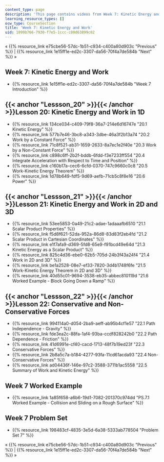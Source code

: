```yaml
---
content_type: page
description: 'This page contains videos from Week 7: Kinetic Energy and Work.'
learning_resource_types: []
ocw_type: CourseSection
title: 'Week 7: Kinetic Energy and Work'
uid: 1099b766-7930-f7e5-1ccc-c80d63899c02
---
```


« {{% resource_link e75cbe56-57dc-1b51-c934-c400a80d903c "Previous" %}} | {{% resource_link 1e15ff1e-ed2c-3307-da56-70f4a7de584b "Next" %}} »

Week 7: Kinetic Energy and Work
-------------------------------

*   {{% resource_link 1e15ff1e-ed2c-3307-da56-70f4a7de584b "Week 7 Introduction" %}}

{{< anchor "Lessson_20" >}}{{< /anchor >}}Lesson 20: Kinetic Energy and Work in 1D
----------------------------------------------------------------------------------

*   {{% resource_link 134ce034-c409-79f8-36a7-214e6d16747e "20.1 Kinetic Energy" %}}
*   {{% resource_link 577b7e46-3bc8-a343-3dbe-46a3f2b13a74 "20.2 Work by a Constant Force" %}}
*   {{% resource_link 71c8f521-ab31-1659-2633-8a7ec1e2f40e "20.3 Work by a Non-Constant Force" %}}
*   {{% resource_link c898c6ff-2b2f-bddb-6fdd-f3e7233ff554 "20.4 Integrate Acceleration with Respect to Time and Position" %}}
*   {{% resource_link c160b17a-cec6-6cfd-0370-747c9660c0c8 "20.5 Work-Kinetic Energy Theorem" %}}
*   {{% resource_link 1d78b649-fdf5-9d69-aefb-71cb5c8f8e16 "20.6 Power" %}}

{{< anchor "Lessson_21" >}}{{< /anchor >}}Lesson 21: Kinetic Energy and Work in 2D and 3D
-----------------------------------------------------------------------------------------

*   {{% resource_link 53ee5853-0a49-21c2-adae-1adaaafb6510 "21.1 Scalar Product Properties" %}}
*   {{% resource_link f5d8f621-52da-952a-86d8-83d83f2eb4fd "21.2 Scalar Product in Cartesian Coordinates" %}}
*   {{% resource_link e1f7afa9-d369-5fd8-65e9-f91bcd49e64d "21.3 Kinetic Energy as a Scalar Product" %}}
*   {{% resource_link 825c4d36-ebe0-62b5-705d-24b3f43a24f4 "21.4 Work in 2D and 3D" %}}
*   {{% resource_link be1a2528-08e7-ef33-7820-3d4b1748f6fe "21.5 Work-Kinetic Energy Theorem in 2D and 3D" %}}
*   {{% resource_link 40d55c01-9694-3538-eb35-abbec810119d "21.6 Worked Example - Block Going Down a Ramp" %}}

{{< anchor "Lessson_22" >}}{{< /anchor >}}Lesson 22: Conservative and Non-Conservative Forces
---------------------------------------------------------------------------------------------

*   {{% resource_link 994114a0-d054-2ba9-aeff-ab95b4cf1e57 "22.1 Path Independence - Gravity" %}}
*   {{% resource_link fde3ea2c-88fa-1af4-93ba-ccdf828242b0 "22.2 Path Dependence - Friction" %}}
*   {{% resource_link 41d6991e-cf40-cacd-1713-48f7b19ed23f "22.3 Conservative Forces" %}}
*   {{% resource_link 2b8a5c7a-b184-4277-93fa-11cd61acda93 "22.4 Non-Conservative Forces" %}}
*   {{% resource_link ad04436f-146e-97c2-3588-3711b1ac5558 "22.5 Summary of Work and Kinetic Energy" %}}

Week 7 Worked Example
---------------------

*   {{% resource_link 1a85f658-a6b6-19d1-7082-201370c974dd "PS.7.1 Worked Example - Collision and Sliding on a Rough Surface" %}}

Week 7 Problem Set
------------------

*   {{% resource_link 198483cf-4835-3e5d-6a38-5333ab778504 "Problem Set 7" %}}

« {{% resource_link e75cbe56-57dc-1b51-c934-c400a80d903c "Previous" %}} | {{% resource_link 1e15ff1e-ed2c-3307-da56-70f4a7de584b "Next" %}} »